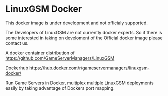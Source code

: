 # LinuxGSM Docker

This docker image is under development and not officialy supported.

The Developers of LinuxGSM are not currently docker experts. So if there is some interested in taking on develoment of the Official docker image please contact us.

A docker container distribution of https://github.com/GameServerManagers/LinuxGSM

Dockerhub https://hub.docker.com/r/gameservermanagers/linuxgsm-docker/

Run Game Servers in Docker, multiplex multiple LinuxGSM deployments easily by taking advantage of Dockers port mapping.


